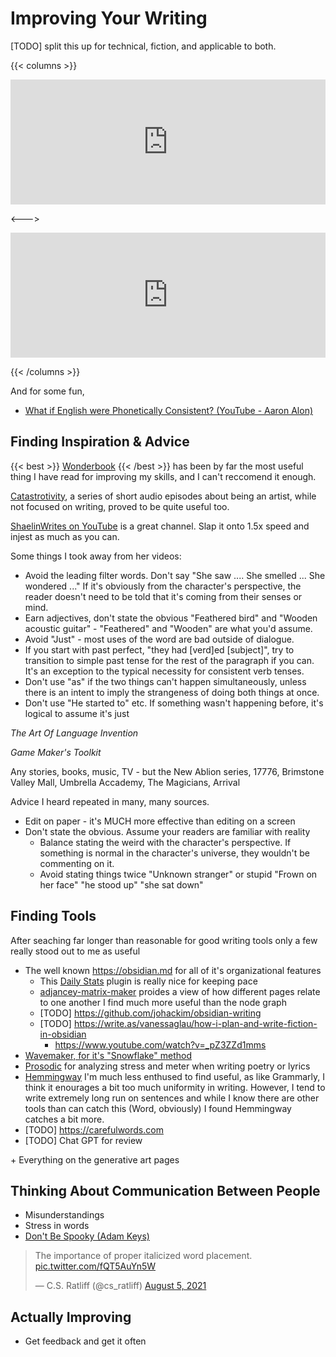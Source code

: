 # Improving Your Writing

[TODO] split this up for technical, fiction, and applicable to both.

{{< columns >}}

<iframe width="100%" height="200" src="https://www.youtube.com/embed/eGnH0KAXhCw" title="YouTube video player" frameborder="0" allow="accelerometer; autoplay; clipboard-write; encrypted-media; gyroscope; picture-in-picture" allowfullscreen></iframe>

<--->

<iframe width="100%" height="200" src="https://www.youtube.com/embed/IJEaMtNN_dM" title="YouTube video player" frameborder="0" allow="accelerometer; autoplay; clipboard-write; encrypted-media; gyroscope; picture-in-picture" allowfullscreen></iframe>

{{< /columns >}}

<!--- https://www.marginchronicles.com/site/style/index.html  -> https://web.archive.org/web/20220128060303/https://www.marginchronicles.com/site/style/index.html -->

And for some fun,

* [What if English were Phonetically Consistent? (YouTube - Aaron Alon)](https://www.youtube.com/watch?v=A8zWWp0akUU)

## Finding Inspiration & Advice

{{< best >}} [Wonderbook](https://www.amazon.com/Wonderbook-Illustrated-Creating-Imaginative-Fiction/dp/1419704427/) {{< /best >}} has been by far the most useful thing I have read for improving my skills, and I can't reccomend it enough.

[Catastrotivity](https://www.youtube.com/watch?v=5Tx6U5OhMDg&list=PL6haVw-BFETw13kBFhbWl6UCshzgIC7Ea), a series of short audio episodes about being an artist, while not focused on writing, proved to be quite useful too.

[ShaelinWrites on YouTube](https://www.youtube.com/@ShaelinWrites/videos) is a great channel. Slap it onto 1.5x speed and injest as much as you can.

Some things I took away from her videos:

* Avoid the leading filter words. Don't say "She saw .... She smelled ... She wondered ..." If it's obviously from the character's perspective, the reader doesn't need to be told that it's coming from their senses or mind.
* Earn adjectives, don't state the obvious "Feathered bird" and "Wooden acoustic guitar" - "Feathered" and "Wooden" are what you'd assume.
* Avoid "Just" - most uses of the word are bad outside of dialogue.
* If you start with past perfect, "they had [verd]ed [subject]", try to transition to simple past tense for the rest of the paragraph if you can. It's an exception to the typical necessity for consistent verb tenses.
* Don't use "as" if the two things can't happen simultaneously, unless there is an intent to imply the strangeness of doing both things at once.
* Don't use "He started to" etc. If something wasn't happening before, it's logical to assume it's just 



*The Art Of Language Invention*

*Game Maker's Toolkit*

Any stories, books, music, TV - but the New Ablion series, 17776, Brimstone Valley Mall, Umbrella Accademy, The Magicians, Arrival

Advice I heard repeated in many, many sources.

* Edit on paper - it's MUCH more effective than editing on a screen
* Don't state the obvious. Assume your readers are familiar with reality
  * Balance stating the weird with the character's perspective. If something is normal in the character's universe, they wouldn't be commenting on it.
  * Avoid stating things twice "Unknown stranger" or stupid "Frown on her face" "he stood up" "she sat down"

## Finding Tools

After seaching far longer than reasonable for good writing tools only a few really stood out to me as useful 

* The well known https://obsidian.md for all of it's organizational features 
  * This [Daily Stats](https://github.com/dhruvik7/obsidian-daily-stats) plugin is really nice for keeping pace
  * [adjancey-matrix-maker](https://github.com/SkepticMystic/adjacency-matrix-maker) proides a view of how different pages relate to one another I find much more useful than the node graph
  * [TODO] https://github.com/johackim/obsidian-writing
  * [TODO] https://write.as/vanessaglau/how-i-plan-and-write-fiction-in-obsidian
    * https://www.youtube.com/watch?v=_pZ3ZZd1mms
* [Wavemaker, for it's "Snowflake" method](https://wavemaker.co.uk/blog/the-snowflake-method/)
* [Prosodic](https://github.com/quadrismegistus/prosodic) for analyzing stress and meter when writing poetry or lyrics
* [Hemmingway](https://hemingwayapp.com/desktop.html) I'm much less enthused to find useful, as like Grammarly, I think it enourages a bit too much uniformity in writing. However, I tend to write extremely long run on sentences and while I know there are other tools than can catch this (Word, obviously) I found Hemmingway catches a bit more.
* [TODO] https://carefulwords.com
* [TODO] Chat GPT for review

\+ Everything on the generative art pages

## Thinking About Communication Between People

* Misunderstandings
* Stress in words
* [Don't Be Spooky (Adam Keys)](https://therealadam.com/2021/11/01/dont-be-spooky/)

<blockquote class="twitter-tweet"><p lang="en" dir="ltr">The importance of proper italicized word placement. <a href="https://t.co/fQT5AuYn5W">pic.twitter.com/fQT5AuYn5W</a></p>&mdash; C.S. Ratliff (@cs_ratliff) <a href="https://twitter.com/cs_ratliff/status/1423082813264367617?ref_src=twsrc%5Etfw">August 5, 2021</a></blockquote> <script async src="https://platform.twitter.com/widgets.js" charset="utf-8"></script>



## Actually Improving
 * Get feedback and get it often


<!--
https://github.com/liamcain/obsidian-lapel
https://github.com/nqthqn/obsidian-wordy
https://github.com/Darakah/obsidian-timelines
https://github.com/denolehov/obsidian-git
https://github.com/SuperChamp234/habitica-sync
https://github.com/fantasycalendar/obsidian-fantasy-calendar
https://github.com/valentine195/obsidian-5e-statblocks
https://github.com/nhaouari/obsidian-textgenerator-plugin
https://github.com/lynchjames/obsidian-mind-map
https://github.com/leonhma/obsidian-functionplot
https://github.com/abcjs-music/obsidian-plugin-abcjs
https://github.com/lanice/obsidian-rant
https://github.com/ocapraro/obsidian-math-plus
https://github.com/johackim/obsidian-writing
https://github.com/dartungar/obsidian-emotion-picker
https://github.com/SkepticMystic/adjacency-matrix-maker
-->